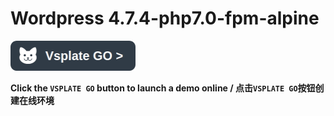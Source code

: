 # Wordpress 4.7.4-php7.0-fpm-alpine

<a href="https://www.vsplate.com/?docker-compose=https://github.com/vsplate/dcenvs/wordpress/4.7.4-php7.0-fpm-alpine"><img alt="VSPLATE GO" src="https://raw.githubusercontent.com/vsplate/images/master/vsgo_btn.png" width="200px"></a>

**Click the `VSPLATE GO` button to launch a demo online / 点击`VSPLATE GO`按钮创建在线环境**